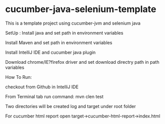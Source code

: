cucumber-java-selenium-template
=====================
This is a template project using cucumber-jvm and selenium java 

SetUp :
Install java and set path in environment variables

Install Maven and set path in environment variables

Install IntelliJ IDE and cucumber java plugin

Download chrome/IE?firefox driver and set download directry path in path variables

How To Run:

checkout from Github in IntelliJ IDE

From Terminal tab run command: mvn clen test

Two directories will be created log and target under root folder

For cucumber html report open target->cucumber-html-report->index.html

